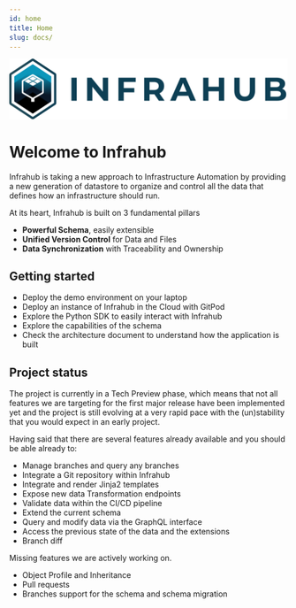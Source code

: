 ```yaml
---
id: home
title: Home
slug: docs/
---
```


<!-- markdownlint-disable -->
![](./media/Infrahub-horizontal.svg)
<!-- markdownlint-restore -->

# Welcome to Infrahub

Infrahub is taking a new approach to Infrastructure Automation by providing a new generation of datastore to organize and control all the data that defines how an infrastructure should run.

At its heart, Infrahub is built on 3 fundamental pillars

- **Powerful Schema**, easily extensible
- **Unified Version Control** for Data and Files
- **Data Synchronization** with Traceability and Ownership

## Getting started

- Deploy the demo environment on your laptop
- Deploy an instance of Infrahub in the Cloud with GitPod
- Explore the Python SDK to easily interact with Infrahub
- Explore the capabilities of the schema
- Check the architecture document to understand how the application is built

## Project status

The project is currently in a Tech Preview phase, which means that not all features we are targeting for the first major release have been implemented yet and the project is still evolving at a very rapid pace with the (un)stability that you would expect in an early project.

Having said that there are several features already available and you should be able already to:

- Manage branches and query any branches
- Integrate a Git repository within Infrahub
- Integrate and render Jinja2 templates
- Expose new data Transformation endpoints
- Validate data within the CI/CD pipeline
- Extend the current schema
- Query and modify data via the GraphQL interface
- Access the previous state of the data and the extensions
- Branch diff

Missing features we are actively working on.

- Object Profile and Inheritance
- Pull requests
- Branches support for the schema and schema migration
